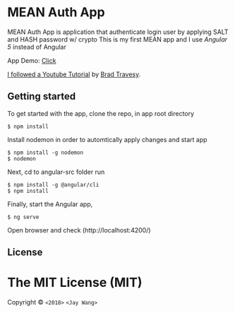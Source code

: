 # MEAN Auth App

MEAN Auth App is application that authenticate login user by applying SALT and HASH  password w/ crypto
This is my first MEAN app and I use *Angular 5* instead of Angular

App Demo: [Click](https://authapp-test.herokuapp.com)

[I followed a Youtube Tutorial](https://www.youtube.com/user/TechGuyWeb)
by [Brad Travesy](https://www.traversymedia.com/).

## Getting started

To get started with the app, clone the repo, in app root directory

```
$ npm install
```

Install nodemon in order to automtically apply changes and start app

```
$ npm install -g nodemon
$ nodemon
```


Next, cd to angular-src folder run

```
$ npm install -g @angular/cli
$ npm install
```

Finally, start the Angular app,

```
$ ng serve
```

Open browser and check (http://localhost:4200/)

## License
The MIT License (MIT)
=====================

Copyright © `<2018>` `<Jay Wang>`